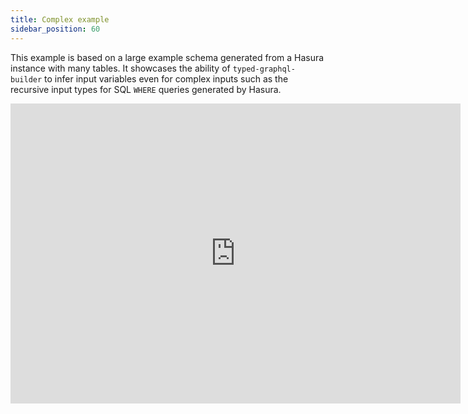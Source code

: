 ```yaml
---
title: Complex example
sidebar_position: 60
---
```


This example is based on a large example schema generated from a Hasura instance with many tables.
It showcases the ability of `typed-graphql-builder` to infer input variables even for complex inputs such as the recursive input types for SQL `WHERE` queries generated by Hasura.

<iframe width="720" height="480" src="https://www.youtube.com/embed/I8q2_gD-H-s" title="Example query" frameborder="0" allow="fullscreen; accelerometer; autoplay; clipboard-write; encrypted-media; gyroscope; picture-in-picture" allowfullscreen></iframe>
